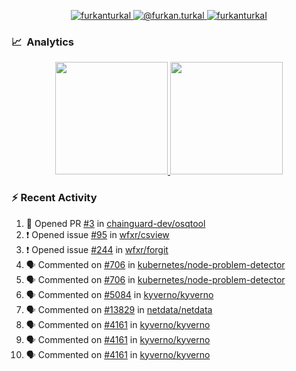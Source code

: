 <p align="center">
  <a href="https://linkedin.com/in/furkanturkal" target="blank">
    <img src="https://img.shields.io/badge/linkedin-%230077B5.svg?&style=for-the-badge&logo=linkedin&logoColor=white" alt="furkanturkal" />
  </a>
  <a href="https://medium.com/@furkan.turkal" target="blank">
    <img src="https://img.shields.io/badge/medium-%2312100E.svg?&style=for-the-badge&logo=medium&logoColor=white" alt="@furkan.turkal" />
  </a>
  <a href="https://twitter.com/furkanturkaI" target="blank">
    <img src="https://img.shields.io/badge/Twitter-1DA1F2?style=for-the-badge&logo=twitter&logoColor=white" alt="furkanturkaI" />
  </a>
</p>

### 📈 &nbsp;Analytics

<p align="center">
  <a href="https://coderstats.net/github/#Dentrax">
    <img height="180em" src="https://github-readme-stats-eight-theta.vercel.app/api?username=Dentrax&show_icons=true&theme=algolia&include_all_commits=true&count_private=true&line_height=26"/>
    <img height="180em" src="https://github-readme-stats-eight-theta.vercel.app/api/top-langs/?username=Dentrax&layout=compact&langs_count=8&theme=algolia&line_height=26"/>
  </a>
</p>

### :zap: Recent Activity

<!--START_SECTION:activity-->
1. 💪 Opened PR [#3](https://github.com/chainguard-dev/osqtool/pull/3) in [chainguard-dev/osqtool](https://github.com/chainguard-dev/osqtool)
2. ❗️ Opened issue [#95](https://github.com/wfxr/csview/issues/95) in [wfxr/csview](https://github.com/wfxr/csview)
3. ❗️ Opened issue [#244](https://github.com/wfxr/forgit/issues/244) in [wfxr/forgit](https://github.com/wfxr/forgit)
4. 🗣 Commented on [#706](https://github.com/kubernetes/node-problem-detector/issues/706) in [kubernetes/node-problem-detector](https://github.com/kubernetes/node-problem-detector)
5. 🗣 Commented on [#706](https://github.com/kubernetes/node-problem-detector/issues/706) in [kubernetes/node-problem-detector](https://github.com/kubernetes/node-problem-detector)
6. 🗣 Commented on [#5084](https://github.com/kyverno/kyverno/issues/5084) in [kyverno/kyverno](https://github.com/kyverno/kyverno)
7. 🗣 Commented on [#13829](https://github.com/netdata/netdata/issues/13829) in [netdata/netdata](https://github.com/netdata/netdata)
8. 🗣 Commented on [#4161](https://github.com/kyverno/kyverno/issues/4161) in [kyverno/kyverno](https://github.com/kyverno/kyverno)
9. 🗣 Commented on [#4161](https://github.com/kyverno/kyverno/issues/4161) in [kyverno/kyverno](https://github.com/kyverno/kyverno)
10. 🗣 Commented on [#4161](https://github.com/kyverno/kyverno/issues/4161) in [kyverno/kyverno](https://github.com/kyverno/kyverno)
<!--END_SECTION:activity-->
